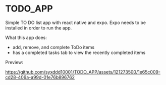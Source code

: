# TODO_APP
Simple TO DO list app with react native and expo.
Expo needs to be installed in order to run the app.

What this app does: 
- add, remove, and complete ToDo items
- has a completed tasks tab to view the recently completed items

Preview:

https://github.com/syxddd10001/TODO_APP/assets/121273500/1e65c009-cd28-406a-a99d-01e76b896762


